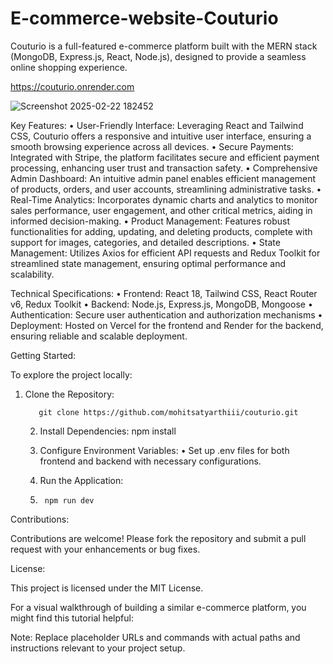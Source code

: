 # E-commerce-website-Couturio
Couturio is a full-featured e-commerce platform built with the MERN stack (MongoDB, Express.js, React, Node.js), designed to provide a seamless online shopping experience.

https://couturio.onrender.com

![Screenshot 2025-02-22 182452](https://github.com/user-attachments/assets/061ebe20-001a-4758-9052-91dd77efdc27)


Key Features:
	•	User-Friendly Interface: Leveraging React and Tailwind CSS, Couturio offers a responsive and intuitive user interface, ensuring a smooth browsing experience across all devices.
	•	Secure Payments: Integrated with Stripe, the platform facilitates secure and efficient payment processing, enhancing user trust and transaction safety.
	•	Comprehensive Admin Dashboard: An intuitive admin panel enables efficient management of products, orders, and user accounts, streamlining administrative tasks.
	•	Real-Time Analytics: Incorporates dynamic charts and analytics to monitor sales performance, user engagement, and other critical metrics, aiding in informed decision-making.
	•	Product Management: Features robust functionalities for adding, updating, and deleting products, complete with support for images, categories, and detailed descriptions.
	•	State Management: Utilizes Axios for efficient API requests and Redux Toolkit for streamlined state management, ensuring optimal performance and scalability.

Technical Specifications:
	•	Frontend: React 18, Tailwind CSS, React Router v6, Redux Toolkit
	•	Backend: Node.js, Express.js, MongoDB, Mongoose
	•	Authentication: Secure user authentication and authorization mechanisms
	•	Deployment: Hosted on Vercel for the frontend and Render for the backend, ensuring reliable and scalable deployment.

Getting Started:

To explore the project locally:
	
 1.	Clone the Repository:

           git clone https://github.com/mohitsatyarthiii/couturio.git


	2.	Install Dependencies:
                npm install


	4.	Configure Environment Variables:
	•	Set up .env files for both frontend and backend with necessary configurations.
	5.	Run the Application:
        
	6.      npm run dev



Contributions:

Contributions are welcome! Please fork the repository and submit a pull request with your enhancements or bug fixes.

License:

This project is licensed under the MIT License.

For a visual walkthrough of building a similar e-commerce platform, you might find this tutorial helpful:

Note: Replace placeholder URLs and commands with actual paths and instructions relevant to your project setup.
